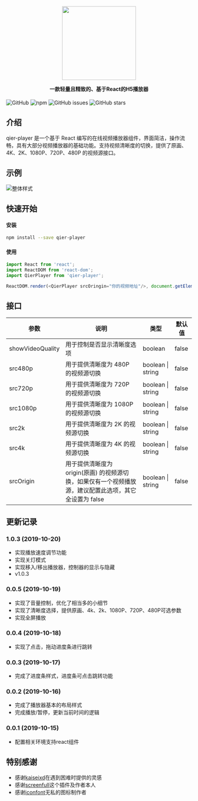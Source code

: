 <h1 align="center">
  <img src="https://i0.hdslb.com/bfs/album/d72f47cd98c9fb6287d7eaf002695de4f53de6f2.png" height="200" width="200"/>
  <p align="center" style="font-size: 0.5em">一款轻量且精致的、基于React的H5播放器</p>
</h1>

![GitHub](https://img.shields.io/github/license/vortesnail/qier-player) ![npm](https://img.shields.io/npm/v/qier-player) ![GitHub issues](https://img.shields.io/github/issues/vortesnail/qier-player) ![GitHub stars](https://img.shields.io/github/stars/vortesnail/qier-player)

## 介绍
qier-player 是一个基于 React 编写的在线视频播放器组件，界面简洁，操作流畅，具有大部分视频播放器的基础功能。支持视频清晰度的切换，提供了原画、4K、2K、1080P、720P、480P 的视频源接口。

## 示例
![整体样式](https://i0.hdslb.com/bfs/album/dc46482ec425ebf78f8501fb44f05f8b01cbda4b.png)


## 快速开始
#### 安装
```bash
npm install --save qier-player
```
#### 使用
```js
import React from 'react';
import ReactDOM from 'react-dom';
import QierPlayer from 'qier-player';

ReactDOM.render(<QierPlayer srcOringin="你的视频地址"/>, document.getElementById('root'));
```

## 接口
| 参数  |  说明 | 类型  | 默认值  |
| ------------ | ------------ | ------------ | ------------ |
| showVideoQuality  | 用于控制是否显示清晰度选项  | boolean  |  false |
| src480p  |  用于提供清晰度为 480P 的视频源切换 | boolean &#124; string   | false  |
| src720p  |  用于提供清晰度为 720P 的视频源切换 | boolean &#124; string   | false  |
| src1080p  |  用于提供清晰度为 1080P 的视频源切换 | boolean &#124; string   | false  |
| src2k  |  用于提供清晰度为 2K 的视频源切换 | boolean &#124; string   | false  |
| src4k  |  用于提供清晰度为 4K 的视频源切换 | boolean &#124; string   | false  |
| srcOrigin  |  用于提供清晰度为 origin(原画) 的视频源切换，如果仅有一个视频播放源，建议配置此选项，其它全设置为 false | boolean &#124; string   | false  |

## 更新记录
### 1.0.3 (2019-10-20)
- 实现播放速度调节功能
- 实现关灯模式
- 实现移入/移出播放器，控制器的显示与隐藏
- v1.0.3

### 0.0.5 (2019-10-19)
- 实现了音量控制，优化了相当多的小细节
- 实现了清晰度选择，提供原画、4k、2k、1080P、720P、480P可选参数
- 实现全屏播放

### 0.0.4 (2019-10-18)
- 实现了点击，拖动进度条进行跳转

### 0.0.3 (2019-10-17)
- 完成了进度条样式，进度条可点击跳转功能

### 0.0.2 (2019-10-16)
- 完成了播放器基本的布局样式
- 完成播放/暂停，更新当前时间的逻辑

### 0.0.1 (2019-10-15)
- 配置相关环境支持react组件

## 特别感谢
- 感谢[kaiseixd](https://github.com/kaiseixd)在遇到困难时提供的灵感
- 感谢[screenfull](https://github.com/sindresorhus/screenfull.js/)这个插件及作者本人
- 感谢[iconfont](https://www.iconfont.cn/)无私的图标制作者